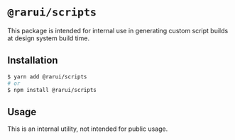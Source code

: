 # `@rarui/scripts`

This package is intended for internal use in generating custom script builds at design system build time.

## Installation

```sh
$ yarn add @rarui/scripts
# or
$ npm install @rarui/scripts
```

## Usage

This is an internal utility, not intended for public usage.
